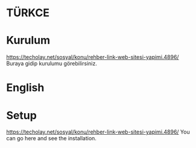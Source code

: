 # TÜRKCE 
# Kurulum 
https://techolay.net/sosyal/konu/rehber-link-web-sitesi-yapimi.4896/ Buraya gidip kurulumu görebilirsiniz.
 
# English
# Setup
https://techolay.net/sosyal/konu/rehber-link-web-sitesi-yapimi.4896/ You can go here and see the installation.
